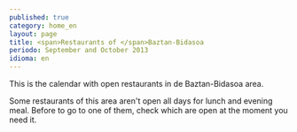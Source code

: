 ```yaml
---
published: true
category: home_en
layout: page
title: <span>Restaurants of </span>Baztan-Bidasoa
periodo: September and October 2013
idioma: en
---
```

This is the calendar with open restaurants in de Baztan-Bidasoa area.

Some restaurants of this area aren't open all days for lunch and evening meal. Before to go to one of them, check which are open at the moment you need it.
